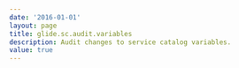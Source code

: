 ```yaml
---
date: '2016-01-01'
layout: page
title: glide.sc.audit.variables
description: Audit changes to service catalog variables.
value: true
---
```

